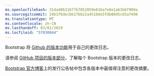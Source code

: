 ```yaml
---
ms.openlocfilehash: 31da40b31877b7852859e616a7e8e1a63b6f909a
ms.sourcegitcommit: 24b1f6decbb17bb22a45166e5fdb0845c65af498
ms.translationtype: MT
ms.contentlocale: zh-CN
ms.lasthandoff: 03/01/2019
ms.locfileid: "57030844"
---
```

Bootstrap 将 [Github 的版本功能](https://github.com/blog/1547-release-your-software)用于自己的更改日志。

请参阅 [GitHub 项目的版本部分](https://github.com/twbs/bootstrap/releases)，了解每个 Bootstrap 版本的更改日志。

[Bootstrap 官方博客](http://blog.getbootstrap.com)上的发行公告帖中包含各版本中最值得注意的更改摘要。
